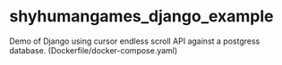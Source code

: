 # shyhumangames_django_example
Demo of Django using cursor endless scroll API against a postgress database.  (Dockerfile/docker-compose.yaml)

